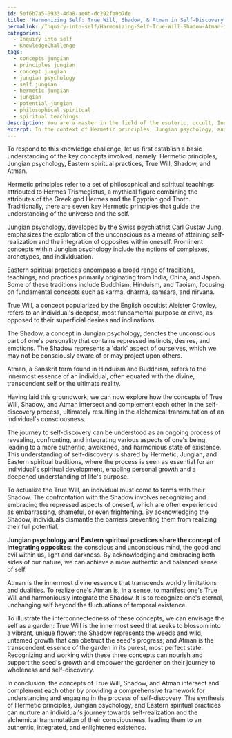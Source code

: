 ```yaml
---
id: 5ef6b7a5-0933-4da8-ae0b-dc292fa0b7de
title: 'Harmonizing Self: True Will, Shadow, & Atman in Self-Discovery'
permalink: /Inquiry-into-self/Harmonizing-Self-True-Will-Shadow-Atman-in-Self-Discovery/
categories:
  - Inquiry into self
  - KnowledgeChallenge
tags:
  - concepts jungian
  - principles jungian
  - concept jungian
  - jungian psychology
  - self jungian
  - hermetic jungian
  - jungian
  - potential jungian
  - philosophical spiritual
  - spiritual teachings
description: You are a master in the field of the esoteric, occult, Inquiry into self and Education. You are a writer of tests, challenges, textbooks and deep knowledge on Inquiry into self for initiates and students to gain deep insights and understanding from. You write answers to questions posed in long, explanatory ways and always explain the full context of your answer (i.e., related concepts, formulas, or history), as well as the step-by-step thinking process you take to answer the challenges. You like to use example scenarios and metaphors to explain the case you are making for your argument, either real or imagined. Summarize the key themes, ideas, and conclusions at the end.
excerpt: In the context of Hermetic principles, Jungian psychology, and Eastern spiritual practices, how do the concepts of True Will, Shadow, and Atman intersect and complement each other to provoke the alchemical transmutation of an individual's consciousness during the process of self-discovery?
---
```

To respond to this knowledge challenge, let us first establish a basic understanding of the key concepts involved, namely: Hermetic principles, Jungian psychology, Eastern spiritual practices, True Will, Shadow, and Atman. 

Hermetic principles refer to a set of philosophical and spiritual teachings attributed to Hermes Trismegistus, a mythical figure combining the attributes of the Greek god Hermes and the Egyptian god Thoth. Traditionally, there are seven key Hermetic principles that guide the understanding of the universe and the self.

Jungian psychology, developed by the Swiss psychiatrist Carl Gustav Jung, emphasizes the exploration of the unconscious as a means of attaining self-realization and the integration of opposites within oneself. Prominent concepts within Jungian psychology include the notions of complexes, archetypes, and individuation.

Eastern spiritual practices encompass a broad range of traditions, teachings, and practices primarily originating from India, China, and Japan. Some of these traditions include Buddhism, Hinduism, and Taoism, focusing on fundamental concepts such as karma, dharma, samsara, and nirvana.

True Will, a concept popularized by the English occultist Aleister Crowley, refers to an individual's deepest, most fundamental purpose or drive, as opposed to their superficial desires and inclinations.

The Shadow, a concept in Jungian psychology, denotes the unconscious part of one's personality that contains repressed instincts, desires, and emotions. The Shadow represents a 'dark' aspect of ourselves, which we may not be consciously aware of or may project upon others.

Atman, a Sanskrit term found in Hinduism and Buddhism, refers to the innermost essence of an individual, often equated with the divine, transcendent self or the ultimate reality.

Having laid this groundwork, we can now explore how the concepts of True Will, Shadow, and Atman intersect and complement each other in the self-discovery process, ultimately resulting in the alchemical transmutation of an individual's consciousness.

The journey to self-discovery can be understood as an ongoing process of revealing, confronting, and integrating various aspects of one's being, leading to a more authentic, awakened, and harmonious state of existence. This understanding of self-discovery is shared by Hermetic, Jungian, and Eastern spiritual traditions, where the process is seen as essential for an individual's spiritual development, enabling personal growth and a deepened understanding of life's purpose.

To actualize the True Will, an individual must come to terms with their Shadow. The confrontation with the Shadow involves recognizing and embracing the repressed aspects of oneself, which are often experienced as embarrassing, shameful, or even frightening. By acknowledging the Shadow, individuals dismantle the barriers preventing them from realizing their full potential.

**Jungian psychology and Eastern spiritual practices share the concept of integrating opposites**: the conscious and unconscious mind, the good and evil within us, light and darkness. By acknowledging and embracing both sides of our nature, we can achieve a more authentic and balanced sense of self.

Atman is the innermost divine essence that transcends worldly limitations and dualities. To realize one's Atman is, in a sense, to manifest one's True Will and harmoniously integrate the Shadow. It is to recognize one's eternal, unchanging self beyond the fluctuations of temporal existence.

To illustrate the interconnectedness of these concepts, we can envisage the self as a garden: True Will is the innermost seed that seeks to blossom into a vibrant, unique flower; the Shadow represents the weeds and wild, untamed growth that can obstruct the seed's progress; and Atman is the transcendent essence of the garden in its purest, most perfect state. Recognizing and working with these three concepts can nourish and support the seed's growth and empower the gardener on their journey to wholeness and self-discovery.

In conclusion, the concepts of True Will, Shadow, and Atman intersect and complement each other by providing a comprehensive framework for understanding and engaging in the process of self-discovery. The synthesis of Hermetic principles, Jungian psychology, and Eastern spiritual practices can nurture an individual's journey towards self-realization and the alchemical transmutation of their consciousness, leading them to an authentic, integrated, and enlightened existence.
